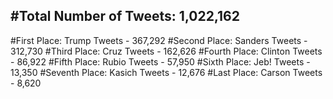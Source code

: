#Total Number of Tweets: 1,022,162 
---
#First Place: Trump Tweets - 367,292
#Second Place: Sanders Tweets - 312,730
#Third Place: Cruz Tweets - 162,626
#Fourth Place: Clinton Tweets - 86,922
#Fifth Place: Rubio Tweets - 57,950
#Sixth Place: Jeb! Tweets - 13,350
#Seventh Place: Kasich Tweets - 12,676
#Last Place: Carson Tweets - 8,620

